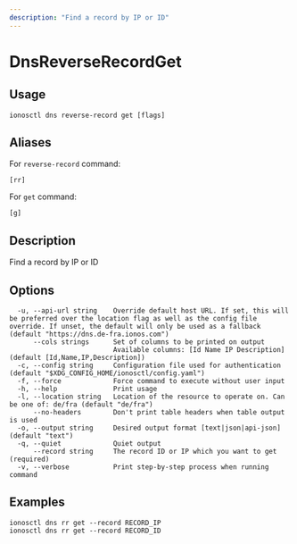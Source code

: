 ```yaml
---
description: "Find a record by IP or ID"
---
```


# DnsReverseRecordGet

## Usage

```text
ionosctl dns reverse-record get [flags]
```

## Aliases

For `reverse-record` command:

```text
[rr]
```

For `get` command:

```text
[g]
```

## Description

Find a record by IP or ID

## Options

```text
  -u, --api-url string    Override default host URL. If set, this will be preferred over the location flag as well as the config file override. If unset, the default will only be used as a fallback (default "https://dns.de-fra.ionos.com")
      --cols strings      Set of columns to be printed on output 
                          Available columns: [Id Name IP Description] (default [Id,Name,IP,Description])
  -c, --config string     Configuration file used for authentication (default "$XDG_CONFIG_HOME/ionosctl/config.yaml")
  -f, --force             Force command to execute without user input
  -h, --help              Print usage
  -l, --location string   Location of the resource to operate on. Can be one of: de/fra (default "de/fra")
      --no-headers        Don't print table headers when table output is used
  -o, --output string     Desired output format [text|json|api-json] (default "text")
  -q, --quiet             Quiet output
      --record string     The record ID or IP which you want to get (required)
  -v, --verbose           Print step-by-step process when running command
```

## Examples

```text
ionosctl dns rr get --record RECORD_IP
ionosctl dns rr get --record RECORD_ID
```

